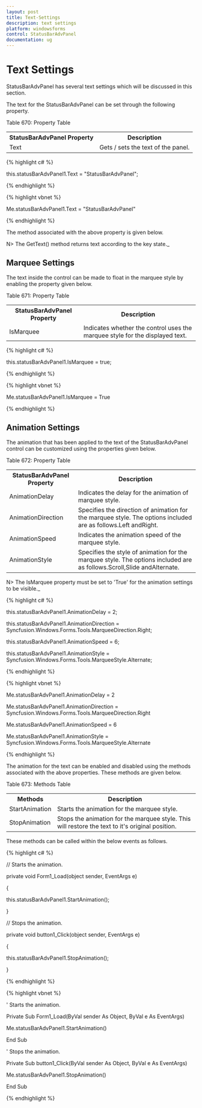 ```yaml
---
layout: post
title: Text-Settings
description: text settings
platform: windowsforms
control: StatusBarAdvPanel
documentation: ug
---
```


# Text Settings

StatusBarAdvPanel has several text settings which will be discussed in this section.

The text for the StatusBarAdvPanel can be set through the following property.

Table 670: Property Table

<table>
<tr>
<th>
StatusBarAdvPanel Property</th><th>
Description</th></tr>
<tr>
<td>
Text</td><td>
Gets / sets the text of the panel.</td></tr>
</table>


{% highlight c# %}



this.statusBarAdvPanel1.Text = "StatusBarAdvPanel";

{% endhighlight %}

{% highlight vbnet %}



Me.statusBarAdvPanel1.Text = "StatusBarAdvPanel"

{% endhighlight %}

The method associated with the above property is given below.

N> The GetText() method returns text according to the key state._

## Marquee Settings

The text inside the control can be made to float in the marquee style by enabling the property given below.

Table 671: Property Table

<table>
<tr>
<th>
StatusBarAdvPanel Property</th><th>
Description</th></tr>
<tr>
<td>
IsMarquee</td><td>
Indicates whether the control uses the marquee style for the displayed text.</td></tr>
</table>


{% highlight c# %}



this.statusBarAdvPanel1.IsMarquee = true;

{% endhighlight %}

{% highlight vbnet %}



Me.statusBarAdvPanel1.IsMarquee = True

{% endhighlight %}

## Animation Settings

The animation that has been applied to the text of the StatusBarAdvPanel control can be customized using the properties given below.

Table 672: Property Table

<table>
<tr>
<th>
StatusBarAdvPanel Property</th><th>
Description</th></tr>
<tr>
<td>
AnimationDelay</td><td>
Indicates the delay for the animation of marquee style.</td></tr>
<tr>
<td>
AnimationDirection</td><td>
Specifies the direction of animation for the marquee style. The options included are as follows.Left andRight.</td></tr>
<tr>
<td>
AnimationSpeed</td><td>
Indicates the animation speed of the marquee style.</td></tr>
<tr>
<td>
AnimationStyle</td><td>
Specifies the style of animation for the marquee style. The options included are as follows.Scroll,Slide andAlternate.</td></tr>
</table>

N> The IsMarquee property must be set to 'True' for the animation settings to be visible._

{% highlight c# %}



this.statusBarAdvPanel1.AnimationDelay = 2;

this.statusBarAdvPanel1.AnimationDirection = Syncfusion.Windows.Forms.Tools.MarqueeDirection.Right;

this.statusBarAdvPanel1.AnimationSpeed = 6;

this.statusBarAdvPanel1.AnimationStyle = Syncfusion.Windows.Forms.Tools.MarqueeStyle.Alternate;

{% endhighlight %}

{% highlight vbnet %}



Me.statusBarAdvPanel1.AnimationDelay = 2

Me.statusBarAdvPanel1.AnimationDirection = Syncfusion.Windows.Forms.Tools.MarqueeDirection.Right

Me.statusBarAdvPanel1.AnimationSpeed = 6

Me.statusBarAdvPanel1.AnimationStyle = Syncfusion.Windows.Forms.Tools.MarqueeStyle.Alternate

{% endhighlight %}

The animation for the text can be enabled and disabled using the methods associated with the above properties. These methods are given below.

Table 673: Methods Table

<table>
<tr>
<th>
Methods</th><th>
Description</th></tr>
<tr>
<td>
StartAnimation</td><td>
Starts the animation for the marquee style.</td></tr>
<tr>
<td>
StopAnimation</td><td>
Stops the animation for the marquee style. This will restore the text to it's original position.</td></tr>
</table>


These methods can be called within the below events as follows.

{% highlight c# %}



// Starts the animation.

private void Form1_Load(object sender, EventArgs e)

{

this.statusBarAdvPanel1.StartAnimation();

}



// Stops the animation.

private void button1_Click(object sender, EventArgs e)

{

this.statusBarAdvPanel1.StopAnimation();

}

{% endhighlight %}

{% highlight vbnet %}



' Starts the animation.

Private Sub Form1_Load(ByVal sender As Object, ByVal e As EventArgs)

Me.statusBarAdvPanel1.StartAnimation()

End Sub



' Stops the animation.

Private Sub button1_Click(ByVal sender As Object, ByVal e As EventArgs)

Me.statusBarAdvPanel1.StopAnimation()

End Sub

{% endhighlight %}

